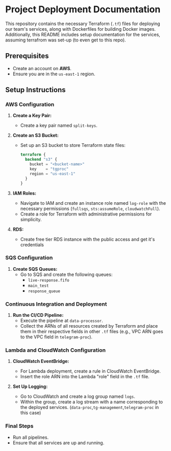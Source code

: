 # Project Deployment Documentation

This repository contains the necessary Terraform (`.tf`) files for deploying our team's services, along with Dockerfiles for building Docker images. Additionally, this README includes setup documentation for the services, 
assuming terrafrom was set-up (to even get to this repo).

## Prerequisites

- Create an account on **AWS**.
- Ensure you are in the `us-east-1` region.

## Setup Instructions

### AWS Configuration

1. **Create a Key Pair:**
   - Create a key pair named `split-keys`.

2. **Create an S3 Bucket:**
   - Set up an S3 bucket to store Terraform state files:
     ```terraform
     terraform {
       backend "s3" {
         bucket = "<bucket-name>"
         key    = "tgproc"
         region = "us-east-1"
       }
     }
     ```

3. **IAM Roles:**
   - Navigate to IAM and create an instance role named `log-role` with the necessary permissions (`fullsqs`, `sts:assumeRole`, `cloudwatchFull`).
   - Create a role for Terraform with administrative permissions for simplicity.
     
3. **RDS:**
   - Create free tier RDS instance with the public access and get it's credentials
  
     
### SQS Configuration

1. **Create SQS Queues:**
   - Go to SQS and create the following queues:
     - `live-response.fifo`
     - `main_test`
     - `response_queue`

### Continuous Integration and Deployment

1. **Run the CI/CD Pipeline:**
   - Execute the pipeline at `data-processor`.
   - Collect the ARNs of all resources created by Terraform and place them in their respective fields in other `.tf` files (e.g., VPC ARN goes to the VPC field in `telegram-proc`).

### Lambda and CloudWatch Configuration

1. **CloudWatch EventBridge:**
   - For Lambda deployment, create a rule in CloudWatch EventBridge.
   - Insert the role ARN into the Lambda "role" field in the `.tf` file.

2. **Set Up Logging:**
   - Go to CloudWatch and create a log group named `logs`.
   - Within the group, create a log stream with a name corresponding to the deployed services. (`data-proc`,`tg-management`,`telegram-proc` in this case)

### Final Steps

- Run all pipelines.
- Ensure that all services are up and running.

